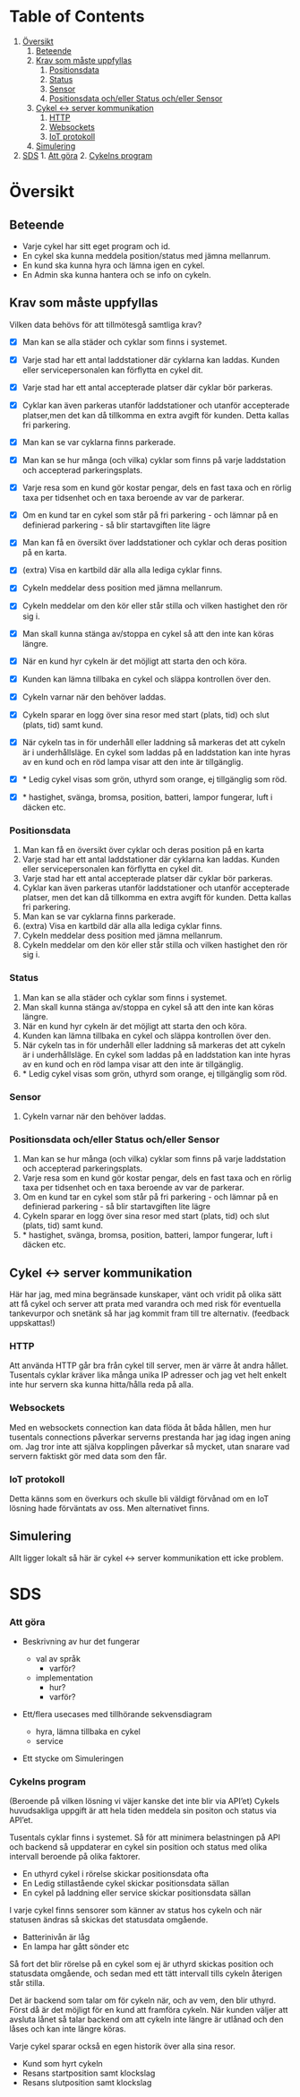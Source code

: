 
# Table of Contents

1.  [Översikt](#orgf962567)
    1.  [Beteende](#org8e41923)
    2.  [Krav som måste uppfyllas](#org6c5bda4)
        1.  [Positionsdata](#org86c0ce5)
        2.  [Status](#org51d777d)
        3.  [Sensor](#orgd4f1785)
        4.  [Positionsdata och/eller Status och/eller Sensor](#org8eee9e3)
    3.  [Cykel <-> server kommunikation](#org72df0db)
        1.  [HTTP](#org2e9a925)
        2.  [Websockets](#orgcfe3873)
        3.  [IoT protokoll](#orgaa2d938)
    4.  [Simulering](#org58079d3)
2.  [SDS](#orgdd84fbf)
        1.  [Att göra](#org7450319)
        2.  [Cykelns program](#org6653382)



<a id="orgf962567"></a>

# Översikt


<a id="org8e41923"></a>

## Beteende

-   Varje cykel har sitt eget program och id.
-   En cykel ska kunna meddela position/status med jämna mellanrum.
-   En kund ska kunna hyra och lämna igen en cykel.
-   En Admin ska kunna hantera och se info on cykeln.


<a id="org6c5bda4"></a>

## Krav som måste uppfyllas

Vilken data behövs för att tillmötesgå samtliga krav?

-   [X] Man kan se alla städer och cyklar som finns i systemet.
-   [X] Varje stad har ett antal laddstationer där cyklarna kan laddas. Kunden eller servicepersonalen kan förflytta en cykel dit.
-   [X] Varje stad har ett antal accepterade platser där cyklar bör parkeras.
-   [X] Cyklar kan även parkeras utanför laddstationer och utanför accepterade platser,men det kan då tillkomma en extra avgift för kunden. Detta kallas fri parkering.
-   [X] Man kan se var cyklarna finns parkerade.
-   [X] Man kan se hur många (och vilka) cyklar som finns på varje laddstation och accepterad parkeringsplats.
-   [X] Varje resa som en kund gör kostar pengar, dels en fast taxa och en rörlig taxa per tidsenhet och en taxa beroende av var de parkerar.
-   [X] Om en kund tar en cykel som står på fri parkering - och lämnar på en definierad parkering - så blir startavgiften lite lägre
-   [X] Man kan få en översikt över laddstationer och cyklar och deras position på en karta.
-   [X] (extra) Visa en kartbild där alla alla lediga cyklar finns.
-   [X] Cykeln meddelar dess position med jämna mellanrum.
-   [X] Cykeln meddelar om den kör eller står stilla och vilken hastighet den rör sig i.
-   [X] Man skall kunna stänga av/stoppa en cykel så att den inte kan köras längre.
-   [X] När en kund hyr cykeln är det möjligt att starta den och köra.
-   [X] Kunden kan lämna tillbaka en cykel och släppa kontrollen över den.
-   [X] Cykeln varnar när den behöver laddas.
-   [X] Cykeln sparar en logg över sina resor med start (plats, tid) och slut (plats, tid) samt kund.
-   [X] När cykeln tas in för underhåll eller laddning så markeras det att cykeln är i underhållsläge. En cykel som laddas på en laddstation kan inte hyras av en kund och en röd lampa visar att den inte är tillgänglig.
-   [X] \* Ledig cykel visas som grön, uthyrd som orange, ej tillgänglig som röd.
-   [X] \* hastighet, svänga, bromsa, position, batteri, lampor fungerar, luft i däcken etc.


<a id="org86c0ce5"></a>

### Positionsdata

1.  Man kan få en översikt över cyklar och deras position på en karta
2.  Varje stad har ett antal laddstationer där cyklarna kan laddas.
    Kunden eller servicepersonalen kan förflytta en cykel dit.
3.  Varje stad har ett antal accepterade platser där cyklar bör parkeras.
4.  Cyklar kan även parkeras utanför laddstationer och utanför accepterade platser,
    men det kan då tillkomma en extra avgift för kunden. Detta kallas fri parkering.
5.  Man kan se var cyklarna finns parkerade.
6.  (extra) Visa en kartbild där alla alla lediga cyklar finns.
7.  Cykeln meddelar dess position med jämna mellanrum.
8.  Cykeln meddelar om den kör eller står stilla och vilken hastighet den rör sig i.


<a id="org51d777d"></a>

### Status

1.  Man kan se alla städer och cyklar som finns i systemet.
2.  Man skall kunna stänga av/stoppa en cykel så att den inte kan köras längre.
3.  När en kund hyr cykeln är det möjligt att starta den och köra.
4.  Kunden kan lämna tillbaka en cykel och släppa kontrollen över den.
5.  När cykeln tas in för underhåll eller laddning så markeras det att cykeln är i underhållsläge. En cykel som laddas på en laddstation kan inte hyras av en kund och en röd lampa visar att den inte är tillgänglig.
6.  \* Ledig cykel visas som grön, uthyrd som orange, ej tillgänglig som röd.


<a id="orgd4f1785"></a>

### Sensor

1.  Cykeln varnar när den behöver laddas.


<a id="org8eee9e3"></a>

### Positionsdata och/eller Status och/eller Sensor

1.  Man kan se hur många (och vilka) cyklar som finns på varje laddstation och accepterad parkeringsplats.
2.  Varje resa som en kund gör kostar pengar, dels en fast taxa och en rörlig taxa per tidsenhet och en taxa beroende av var de parkerar.
3.  Om en kund tar en cykel som står på fri parkering - och lämnar på en definierad parkering - så blir startavgiften lite lägre
4.  Cykeln sparar en logg över sina resor med start (plats, tid) och slut (plats, tid) samt kund.
5.  \* hastighet, svänga, bromsa, position, batteri, lampor fungerar, luft i däcken etc.


<a id="org72df0db"></a>

## Cykel <-> server kommunikation

Här har jag, med mina begränsade kunskaper, vänt och vridit på olika sätt att få cykel
och server att prata med varandra och med risk för eventuella tankevurpor och snetänk
så har jag kommit fram till tre alternativ. (feedback uppskattas!)


<a id="org2e9a925"></a>

### HTTP

Att använda HTTP går bra från cykel till server, men är värre åt andra hållet.
Tusentals cyklar kräver lika många unika IP adresser och jag vet helt enkelt inte hur
servern ska kunna hitta/hålla reda på alla.


<a id="orgcfe3873"></a>

### Websockets

Med en websockets connection kan data flöda åt båda hållen, men hur tusentals connections
påverkar serverns prestanda har jag idag ingen aning om. Jag tror inte att själva
kopplingen påverkar så mycket, utan snarare vad servern faktiskt gör med data som den får.


<a id="orgaa2d938"></a>

### IoT protokoll

Detta känns som en överkurs och skulle bli väldigt förvånad om en IoT lösning hade förväntats av oss.
Men alternativet finns.


<a id="org58079d3"></a>

## Simulering

Allt ligger lokalt så här är cykel <-> server kommunikation ett icke problem.


<a id="orgdd84fbf"></a>

# SDS


<a id="org7450319"></a>

### Att göra

-   Beskrivning av hur det fungerar
    -   val av språk
        -   varför?
    -   implementation
        -   hur?
        -   varför?

-   Ett/flera usecases med tillhörande sekvensdiagram
    -   hyra, lämna tillbaka en cykel
    -   service

-   Ett stycke om Simuleringen


<a id="org6653382"></a>

### Cykelns program

(Beroende på vilken lösning vi väjer kanske det inte blir via API&rsquo;et)
Cykels huvudsakliga uppgift är att hela tiden meddela sin positon och status via API&rsquo;et.

Tusentals cyklar finns i systemet. Så för att minimera belastningen på API och backend så
uppdaterar en cykel sin position och status med olika intervall beroende på olika faktorer.

-   En uthyrd cykel i rörelse skickar positionsdata ofta
-   En Ledig stillastående cykel skickar positionsdata sällan
-   En cykel på laddning eller service skickar positionsdata sällan

I varje cykel finns sensorer som känner av status hos cykeln och när statusen ändras
så skickas det statusdata omgående.

-   Batterinivån är låg
-   En lampa har gått sönder etc

Så fort det blir rörelse på en cykel som ej är uthyrd skickas position och statusdata
omgående, och sedan med ett tätt intervall tills cykeln återigen står stilla.

Det är backend som talar om för cykeln när, och av vem, den blir uthyrd. Först då är
det möjligt för en kund att framföra cykeln. När kunden väljer att avsluta lånet
så talar backend om att cykeln inte längre är utlånad och den låses och kan inte längre
köras.

Varje cykel sparar också en egen historik över alla sina resor.

-   Kund som hyrt cykeln
-   Resans startposition samt klockslag
-   Resans slutposition samt klockslag

